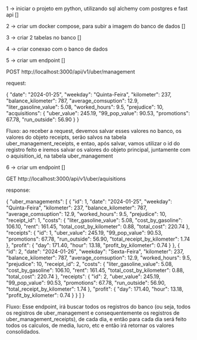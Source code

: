 1 -> iniciar o projeto em python, utilizando sql alchemy com postgres e fast api []

2 ->  criar um docker compose, para subir a imagem do banco de dados []

3 -> criar 2 tabelas no banco []

4 -> criar conexao com o banco de dados

5 -> criar um endpoint []

POST http://localhost:3000/api/v1/uber/management

request:

{
    "date": "2024-01-25",
    "weekday": "Quinta-Feira",
    "kilometer": 237,
    "balance_kilometer": 787,
    "average_comsuption": 12.9,
    "liter_gasoline_value": 5.08,
    "worked_hours": 9.5,
    "prejudice": 10,
    "acquisitions": {
        "uber_value": 245.19,
        "99_pop_value": 90.53,
        "promotions": 67.78,
        "run_outside": 56.90
    }
}

Fluxo: ao receber a request, devemos salvar esses valores no banco, os valores do objeto receipts, serão salvos na tabela
uber_management_receipts, e entao, após salvar, vamos utilizar o id do registro feito e iremos salvar os valores do objeto principal, juntamente com o aquisition_id, na tabela uber_management

6 -> criar um endpoint []

GET http://localhost:3000/api/v1/uber/aquisitions

response:

{
    "uber_managements": [
        {
            "id": 1,
            "date": "2024-01-25",
            "weekday": "Quinta-Feira",
            "kilometer": 237,
            "balance_kilometer": 787,
            "average_comsuption": 12.9,
            "worked_hours": 9.5,
            "prejudice": 10,
            "receipt_id": 1,
            "costs": {
                "liter_gasoline_value": 5.08,
                "cost_by_gasoline": 106.10,
                "rent": 161.45,
                "total_cost_by_kilometer": 0.88,
                "total_cost": 220.74
            },
            "receipts": {
                "id": 1,
                "uber_value": 245.19,
                "99_pop_value": 90.53,
                "promotions": 67.78,
                "run_outside": 56.90,
                "total_receipt_by_kilometer": 1.74
            },
            "profit": {
                "day": 171.40,
                "hour": 13.18,
                "profit_by_kilometer": 0.74
            }
        },
        {
            "id": 2,
            "date": "2024-01-26",
            "weekday": "Sexta-Feira",
            "kilometer": 237,
            "balance_kilometer": 787,
            "average_comsuption": 12.9,
            "worked_hours": 9.5,
            "prejudice": 10,
            "receipt_id": 2,
            "costs": {
                "liter_gasoline_value": 5.08,
                "cost_by_gasoline": 106.10,
                "rent": 161.45,
                "total_cost_by_kilometer": 0.88,
                "total_cost": 220.74
            },
            "receipts": {
                "id": 2,
                "uber_value": 245.19,
                "99_pop_value": 90.53,
                "promotions": 67.78,
                "run_outside": 56.90,
                "total_receipt_by_kilometer": 1.74
            },
            "profit": {
                "day": 171.40,
                "hour": 13.18,
                "profit_by_kilometer": 0.74
            }
        }
    ]
}

Fluxo: Esse endpoint, irá buscar todos os registros do banco (ou seja, todos os registros de uber_management e consequentemente os registros de uber_management_receipts), de cada dia, e então para cada dia será feito todos os calculos, de media, lucro, etc e então irá retornar os valores consolidados.
